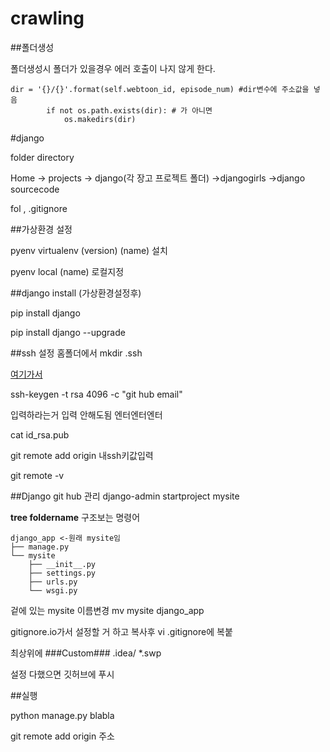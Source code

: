 # crawling

##폴더생성

폴더생성시 폴더가 있을경우 에러 호출이 나지 않게 한다.

``` 
dir = '{}/{}'.format(self.webtoon_id, episode_num) #dir변수에 주소값을 넣음
        if not os.path.exists(dir): # 가 아니면   
            os.makedirs(dir)

```

#django

folder directory

Home -> projects -> django(각 장고 프로젝트 폴더) ->djangogirls
->django sourcecode 

fol , .gitignore

##가상환경 설정

pyenv virtualenv (version) (name) 설치

pyenv local (name) 로컬지정

##django install (가상환경설정후)

pip install django

pip install django --upgrade

##ssh 설정
홈폴더에서 mkdir .ssh

[여기가서](https://help.github.com/articles/checking-for-existing-ssh-keys/)

ssh-keygen -t rsa 4096 -c "git hub email"

입력하라는거 입력 안해도됨 엔터엔터엔터

cat id_rsa.pub



git remote add origin 내ssh키값입력

git remote -v

##Django git hub 관리
django-admin startproject mysite

**tree foldername** 구조보는 명령어

```
django_app <-원래 mysite임
├── manage.py
└── mysite
    ├── __init__.py
    ├── settings.py
    ├── urls.py
    └── wsgi.py
```

겉에 있는 mysite 이름변경
mv mysite django_app

gitignore.io가서 설정할 거 하고 복사후
vi .gitignore에 복붙

최상위에
###Custom###
.idea/
*.swp

설정 다했으면 깃허브에 푸시


##실행

python manage.py blabla


git remote add origin 주소